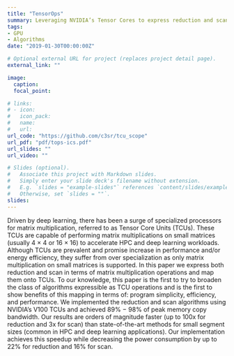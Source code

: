 ```yaml
---
title: "TensorOps"
summary: Leveraging NVIDIA’s Tensor Cores to express reduction and scan with matrix multiplication and showing the benefits in terms of program simplicity, efficiency, and performance.
tags:
- GPU
- Algorithms
date: "2019-01-30T00:00:00Z"

# Optional external URL for project (replaces project detail page).
external_link: ""

image:
  caption: 
  focal_point:

# links:
# - icon: 
#   icon_pack: 
#   name: 
#   url: 
url_code: "https://github.com/c3sr/tcu_scope"
url_pdf: "pdf/tops-ics.pdf"
url_slides: ""
url_video: ""

# Slides (optional).
#   Associate this project with Markdown slides.
#   Simply enter your slide deck's filename without extension.
#   E.g. `slides = "example-slides"` references `content/slides/example-slides.md`.
#   Otherwise, set `slides = ""`.
slides:
---
```


Driven by deep learning, there has been a surge of specialized processors for matrix multiplication, referred to as Tensor Core Units (TCUs). These TCUs are capable of performing matrix multiplications on small matrices (usually 4 × 4 or 16 × 16) to accelerate HPC and deep learning workloads. Although TCUs are prevalent and promise increase in performance and/or energy efficiency, they suffer from over specialization as only matrix multiplication on small matrices is supported. In this paper we express both reduction and scan in terms of matrix multiplication operations and map them onto TCUs. To our knowledge, this paper is the first to try to broaden the class of algorithms expressible as TCU operations and is the first to show benefits of this mapping in terms of: program simplicity, efficiency, and performance. We implemented the reduction and scan algorithms using NVIDIA’s V100 TCUs and achieved 89% − 98% of peak memory copy bandwidth. Our results are orders of magnitude faster (up to 100x for reduction and 3x for scan) than state-of-the-art methods for small segment sizes (common in HPC and deep learning applications). Our implementation achieves this speedup while decreasing the power consumption by up to 22% for reduction and 16% for scan.
